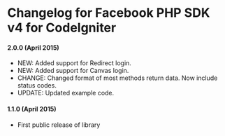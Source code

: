# Changelog for Facebook PHP SDK v4 for CodeIgniter

#### 2.0.0 (April 2015)
- NEW: Added support for Redirect login.
- NEW: Added support for Canvas login.
- CHANGE: Changed format of most methods return data. Now include status codes.
- UPDATE: Updated example code.

#### 1.1.0 (April 2015)
- First public release of library
